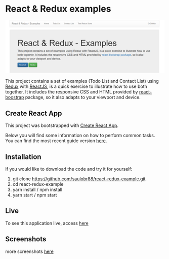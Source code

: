 # React & Redux examples

![Home page](./screenshots/01-index.png)

This project contains a set of examples (Todo List and Contact List) using [Redux](https://redux.js.org/) with [ReactJS](https://reactjs.org/), is a quick exercise to illustrate how to use both together. It includes the responsive CSS and HTML provided by [react-boostrap](https://react-bootstrap.github.io/) package, so it also adapts to your viewport and device.

## Create React App
This project was bootstrapped with [Create React App](https://github.com/facebookincubator/create-react-app).

Below you will find some information on how to perform common tasks.<br>
You can find the most recent guide version [here](https://github.com/facebookincubator/create-react-app/blob/master/packages/react-scripts/template/README.md).

## Installation 
If you would like to download the code and try it for yourself:

1. git clone https://github.com/saulobr88/react-redux-example.git
2. cd react-redux-example
3. yarn install / npm install
4. yarn start / npm start

## Live
To see this application live, access [here](https://react-redux-saulo.netlify.com/)

## Screenshots
more screenshots [here](https://github.com/saulobr88/react-redux-example/tree/master/screenshots)